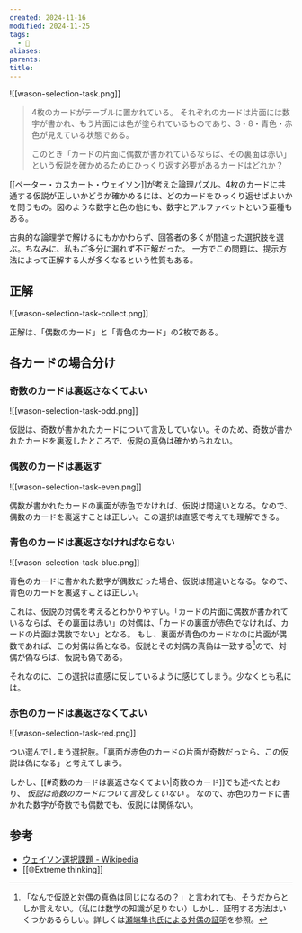 ```yaml
---
created: 2024-11-16
modified: 2024-11-25
tags:
  - 📝
aliases: 
parents: 
title: 
---
```

![[wason-selection-task.png]]

> 4枚のカードがテーブルに置かれている。
> それぞれのカードは片面には数字が書かれ、もう片面には色が塗られているものであり、3・8・青色・赤色が見えている状態である。
> 
> このとき「カードの片面に偶数が書かれているならば、その裏面は赤い」という仮説を確かめるためにひっくり返す必要があるカードはどれか？

[[ペーター・カスカート・ウェイソン]]が考えた論理パズル。4枚のカードに共通する仮説が正しいかどうか確かめるには、どのカードをひっくり返せばよいかを問うもの。図のような数字と色の他にも、数字とアルファベットという亜種もある。

古典的な論理学で解けるにもかかわらず、回答者の多くが間違った選択肢を選ぶ。ちなみに、私もご多分に漏れず不正解だった。
一方でこの問題は、提示方法によって正解する人が多くなるという性質もある。

## 正解
![[wason-selection-task-collect.png]]

正解は、「偶数のカード」と「青色のカード」の2枚である。

## 各カードの場合分け
### 奇数のカードは裏返さなくてよい
![[wason-selection-task-odd.png]]

仮説は、奇数が書かれたカードについて言及していない。そのため、奇数が書かれたカードを裏返したところで、仮説の真偽は確かめられない。

### 偶数のカードは裏返す
![[wason-selection-task-even.png]]

偶数が書かれたカードの裏面が赤色でなければ、仮説は間違いとなる。なので、偶数のカードを裏返すことは正しい。この選択は直感で考えても理解できる。

### 青色のカードは裏返さなければならない
![[wason-selection-task-blue.png]]

青色のカードに書かれた数字が偶数だった場合、仮説は間違いとなる。なので、青色のカードを裏返すことは正しい。

これは、仮説の対偶を考えるとわかりやすい。「カードの片面に偶数が書かれているならば、その裏面は赤い」の対偶は、「カードの裏面が赤色でなければ、カードの片面は偶数でない」となる。
もし、裏面が青色のカードなのに片面が偶数であれば、この対偶は偽となる。仮説とその対偶の真偽は一致する[^taigu]ので、対偶が偽ならば、仮説も偽である。

それなのに、この選択は直感に反しているように感じてしまう。少なくとも私には。

[^taigu]: 「なんで仮説と対偶の真偽は同じになるの？」と言われても、そうだからとしか言えない。（私には数学の知識が足りない）しかし、証明する方法はいくつかあるらしい。詳しくは[瀬端隼也氏による対偶の証明](https://www.hmathmaster.com/math1/%E5%AF%BE%E5%81%B6%E3%81%AE%E8%A8%BC%E6%98%8E%E3%81%AB%E3%81%A4%E3%81%84%E3%81%A6/)を参照。

### 赤色のカードは裏返さなくてよい
![[wason-selection-task-red.png]]

つい選んでしまう選択肢。「裏面が赤色のカードの片面が奇数だったら、この仮説は偽になる」と考えてしまう。

しかし、[[#奇数のカードは裏返さなくてよい|奇数のカード]]でも述べたとおり、 *仮説は奇数のカードについて言及していない* 。 なので、赤色のカードに書かれた数字が奇数でも偶数でも、仮説には関係ない。

## 参考
- [ウェイソン選択課題 - Wikipedia](https://ja.wikipedia.org/wiki/%E3%82%A6%E3%82%A7%E3%82%A4%E3%82%BD%E3%83%B3%E9%81%B8%E6%8A%9E%E8%AA%B2%E9%A1%8C)
- [[🌐Extreme thinking]]